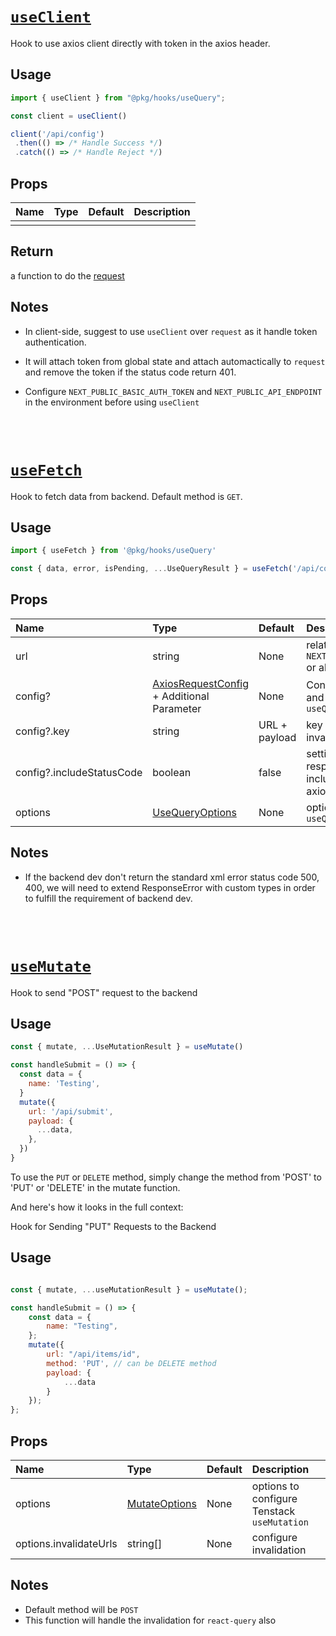 # [`useClient`](../../packages/hooks/useQuery.ts#L11)

Hook to use axios client directly with token in the axios header.

## Usage

```js
import { useClient } from "@pkg/hooks/useQuery";

const client = useClient()

client('/api/config')
 .then(() => /* Handle Success */)
 .catch(() => /* Handle Reject */)
```

## Props

| Name | Type | Default | Description |
| :--- | :--- | :------ | :---------- |
|      |      |         |

## Return

a function to do the [request](../../packages/utils/request.ts)

## Notes

- In client-side, suggest to use `useClient` over `request` as it handle token authentication.
- It will attach token from global state and attach automactically to `request` and remove the token if the status code return 401.
- Configure `NEXT_PUBLIC_BASIC_AUTH_TOKEN` and `NEXT_PUBLIC_API_ENDPOINT` in the environment before using `useClient`

  <br/> <br/>

# [`useFetch`](../../packages/hooks/useQuery.ts#L27)

Hook to fetch data from backend. Default method is `GET`.

## Usage

```js
import { useFetch } from '@pkg/hooks/useQuery'

const { data, error, isPending, ...UseQueryResult } = useFetch('/api/config')
```

## Props

| Name                      | Type                                                                         | Default       | Description                                                                                  |
| :------------------------ | :--------------------------------------------------------------------------- | :------------ | :------------------------------------------------------------------------------------------- |
| url                       | string                                                                       | None          | relative url to `NEXT_PUBLIC_API_ENDPOINT` or absolute url to get data                       |
| config?                   | [AxiosRequestConfig](../../packages/utils/request.ts) + Additional Parameter | None          | Config for axios request and key for Tenstack `useQuery`                                     |
| config?.key               | string                                                                       | URL + payload | key for caching and invalidation                                                             |
| config?.includeStatusCode | boolean                                                                      | false         | setting to get axios response directly with included status code or axios response data only |
| options                   | [UseQueryOptions](../../packages/hooks/useQuery.ts#L3)                       | None          | options for Tenstack `useQuery`                                                              |

## Notes

- If the backend dev don't return the standard xml error status code 500, 400, we will need to extend ResponseError with custom types in order to fulfill the requirement of backend dev.

  <br/> <br/>


# [`useMutate`](../../packages/hooks/useQuery.ts#L47)

Hook to send "POST" request to the backend

## Usage

```js
const { mutate, ...UseMutationResult } = useMutate()

const handleSubmit = () => {
  const data = {
    name: 'Testing',
  }
  mutate({
    url: '/api/submit',
    payload: {
      ...data,
    },
  })
}
```

To use the ```PUT``` or ```DELETE``` method, simply change the method from 'POST' to 'PUT' or 'DELETE' in the mutate function.

And here's how it looks in the full context:

Hook for Sending "PUT" Requests to the Backend

## Usage

```js

const { mutate, ...useMutationResult } = useMutate();

const handleSubmit = () => {
    const data = {
        name: "Testing",
    };
    mutate({ 
        url: "/api/items/id", 
        method: 'PUT', // can be DELETE method
        payload: {
            ...data
        }
    });
};

```

## Props

| Name                   | Type                                              | Default | Description                                 |
| :--------------------- | :------------------------------------------------ | :------ | :------------------------------------------ |
| options                | [MutateOptions](../../packages/hooks/useQuery.ts) | None    | options to configure Tenstack `useMutation` |
| options.invalidateUrls | string[]                                          | None    | configure invalidation                      |

## Notes

- Default method will be `POST`
- This function will handle the invalidation for `react-query` also
